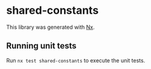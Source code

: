 # shared-constants

This library was generated with [Nx](https://nx.dev).

## Running unit tests

Run `nx test shared-constants` to execute the unit tests.
